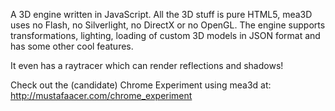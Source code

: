 A 3D engine written in JavaScript. All the 3D stuff is pure HTML5, mea3D uses no Flash, no Silverlight, no DirectX or no OpenGL. The engine supports transformations, lighting, loading of custom 3D models in JSON format and has some other cool features.

It even has a raytracer which can render reflections and shadows!

Check out the (candidate) Chrome Experiment using mea3d at: http://mustafaacer.com/chrome_experiment